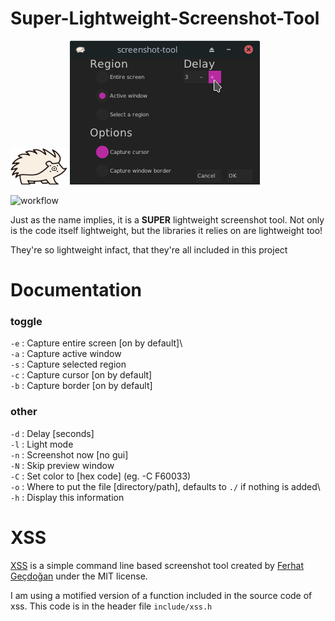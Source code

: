 # Super-Lightweight-Screenshot-Tool
![alt text](https://github.com/ColleagueRiley/screenshot-tool/blob/main/logo.png?raw=true)
![alt text](https://github.com/ColleagueRiley/screenshot-tool/blob/main/Screenshot.png?raw=true)

![workflow](https://github.com/ColleagueRiley/Screenshot-Tool/actions/workflows/linux.yml/badge.svg)

Just as the name implies, it is a **SUPER** lightweight screenshot tool.
Not only is the code itself lightweight, but the libraries it relies on are lightweight too!

They're so lightweight infact, that they're all included in this project

# Documentation
### toggle  
`-e` :   Capture entire screen [on by default]\  
`-a` :   Capture active window\
`-s` :   Capture selected region\
`-c` :   Capture cursor [on by default]\
`-b` :   Capture border [on by default]

### other   
`-d` :   Delay [seconds]\
`-l` :   Light mode\
`-n` :   Screenshot now [no gui]\
`-N` :   Skip preview window\
`-C` :   Set color to [hex code] (eg. -C F60033)\
`-o` :   Where to put the file [directory/path], defaults to `./` if nothing is added\ 
`-h` :   Display this information

# XSS
[XSS](https://github.com/ferhatgec/xss/tree/master) is a simple command line based screenshot tool created by [Ferhat Geçdoğan](https://github.com/ferhatgec/xss/tree/master) 
under the MIT license. 

I am using a motified version of a function included in the source code of xss. This code is in the header file `include/xss.h`
